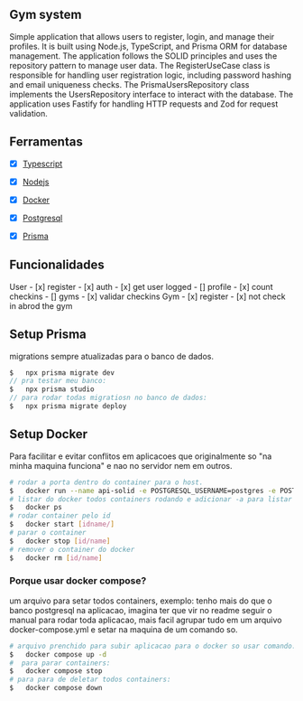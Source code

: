 ## Gym system

Simple application that allows users to register, login, and manage their profiles. It is built using Node.js, TypeScript, and Prisma ORM for database management. The application follows the SOLID principles and uses the repository pattern to manage user data. The RegisterUseCase class is responsible for handling user registration logic, including password hashing and email uniqueness checks. The PrismaUsersRepository class implements the UsersRepository interface to interact with the database. The application uses Fastify for handling HTTP requests and Zod for request validation.

## Ferramentas

- [x] [Typescript]()
- [x] [Nodejs]()
- [x] [Docker]()
- [x] [Postgresql]()
- [x] [Prisma]()


## Funcionalidades

User
    - [x] register
    - [x] auth
    - [x] get user logged
    - [] profile
    - [x] count checkins
    - [] gyms 
    - [x] validar checkins
Gym 
    - [x] register
    - [x] not check in abrod the gym


## Setup Prisma

migrations sempre atualizadas para o banco de dados.

```js
$   npx prisma migrate dev
// pra testar meu banco:
$   npx prisma studio
// para rodar todas migratiosn no banco de dados:
$   npx prisma migrate deploy
```

## Setup Docker

Para facilitar e evitar conflitos em aplicacoes que originalmente so "na minha maquina funciona" e nao no servidor nem em outros.

```bash
# rodar a porta dentro do container para o host.
$   docker run --name api-solid -e POSTGRESQL_USERNAME=postgres -e POSTGRESQL_PASSWORD=admin -e POSTGRESQL_DATABASE=api_db -p 5432:5432 -d bitnami/postgresql
# listar do docker todos containers rodando e adicionar -a para listar todos criados
$   docker ps
# rodar container pelo id 
$   docker start [idname/]
# parar o container 
$   docker stop [id/name]
# remover o container do docker
$   docker rm [id/name]
```

### Porque usar docker compose?

um arquivo para setar todos containers, exemplo: tenho mais do que o banco postgresql na aplicacao, imagina ter que vir no readme seguir o manual para rodar toda aplicacao, mais facil agrupar tudo em um arquivo docker-compose.yml e setar na maquina de um comando so.

```bash
# arquivo prenchido para subir aplicacao para o docker so usar comando: -d roda em background sem os logs.
$   docker compose up -d
#  para parar containers:
$   docker compose stop
# para para de deletar todos containers:
$   docker compose down
```

## 